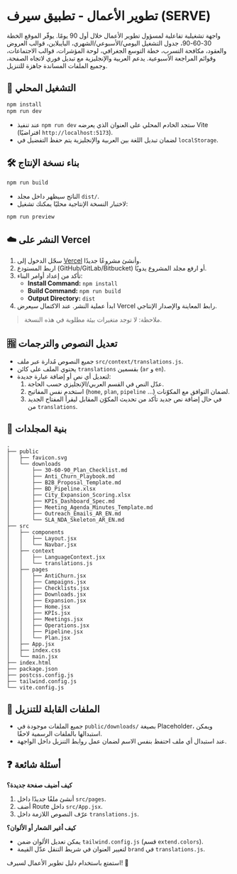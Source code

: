 # تطوير الأعمال - تطبيق سيرف (SERVE)

واجهة تشغيلية تفاعلية لمسؤول تطوير الأعمال خلال أول 90 يومًا.
يوفّر الموقع الخطة 30-60-90، جدول التشغيل اليومي/الأسبوعي/الشهري، البايبلاين، قوالب العروض والعقود، مكافحة التسرب، خطة التوسع الجغرافي، لوحة المؤشرات، قوالب الاجتماعات، وقوائم المراجعة الأسبوعية. يدعم العربية والإنجليزية مع تبديل فوري لاتجاه الصفحة، وجميع الملفات المساندة جاهزة للتنزيل.

## 🚀 التشغيل المحلي

```bash
npm install
npm run dev
```

* عند تنفيذ `npm run dev` ستجد الخادم المحلي على العنوان الذي يعرضه Vite (افتراضيًا `http://localhost:5173`).
* لضمان تبديل اللغة بين العربية والإنجليزية يتم حفظ التفضيل في `localStorage`.

## 🛠️ بناء نسخة الإنتاج

```bash
npm run build
```

* الناتج سيظهر داخل مجلد `dist/`.
* لاختبار النسخة الإنتاجية محليًا يمكنك تشغيل:

```bash
npm run preview
```

## ☁️ النشر على Vercel

1. سجّل الدخول إلى [Vercel](https://vercel.com/) وأنشئ مشروعًا جديدًا.
2. اربط المستودع (GitHub/GitLab/Bitbucket) أو ارفع مجلد المشروع يدويًا.
3. تأكد من إعداد أوامر البناء:
   * **Install Command:** `npm install`
   * **Build Command:** `npm run build`
   * **Output Directory:** `dist`
4. ابدأ عملية النشر. عند الاكتمال سيعرض Vercel رابط المعاينة والإصدار الإنتاجي.

> ملاحظة: لا توجد متغيرات بيئة مطلوبة في هذه النسخة.

## 🈯 تعديل النصوص والترجمات

* جميع النصوص مُدارة عبر ملف `src/context/translations.js`.
* يحتوي الملف على كائن `translations` بقسمين (`ar` و `en`).
* لتعديل أي نص أو إضافة عبارة جديدة:
  1. عدّل النص في القسم العربي/الإنجليزي حسب الحاجة.
  2. استخدم نفس المفاتيح (`home`, `plan`, `pipeline` …) لضمان التوافق مع المكوّنات.
  3. في حال إضافة نص جديد تأكد من تحديث المكوّن المقابل ليقرأ المفتاح الجديد من `translations`.

## 📁 بنية المجلدات

```
.
├── public
│   ├── favicon.svg
│   └── downloads
│       ├── 30-60-90_Plan_Checklist.md
│       ├── Anti_Churn_Playbook.md
│       ├── B2B_Proposal_Template.md
│       ├── BD_Pipeline.xlsx
│       ├── City_Expansion_Scoring.xlsx
│       ├── KPIs_Dashboard_Spec.md
│       ├── Meeting_Agenda_Minutes_Template.md
│       ├── Outreach_Emails_AR_EN.md
│       └── SLA_NDA_Skeleton_AR_EN.md
├── src
│   ├── components
│   │   ├── Layout.jsx
│   │   └── Navbar.jsx
│   ├── context
│   │   ├── LanguageContext.jsx
│   │   └── translations.js
│   ├── pages
│   │   ├── AntiChurn.jsx
│   │   ├── Campaigns.jsx
│   │   ├── Checklists.jsx
│   │   ├── Downloads.jsx
│   │   ├── Expansion.jsx
│   │   ├── Home.jsx
│   │   ├── KPIs.jsx
│   │   ├── Meetings.jsx
│   │   ├── Operations.jsx
│   │   ├── Pipeline.jsx
│   │   └── Plan.jsx
│   ├── App.jsx
│   ├── index.css
│   └── main.jsx
├── index.html
├── package.json
├── postcss.config.js
├── tailwind.config.js
└── vite.config.js
```

## 📄 الملفات القابلة للتنزيل

* جميع الملفات موجودة في `public/downloads/` بصيغة Placeholder، ويمكن استبدالها بالملفات الرسمية لاحقًا.
* عند استبدال أي ملف احتفظ بنفس الاسم لضمان عمل روابط التنزيل داخل الواجهة.

## ❓ أسئلة شائعة

**كيف أضيف صفحة جديدة؟**
1. أنشئ ملفًا جديدًا داخل `src/pages`.
2. أضف Route داخل `src/App.jsx`.
3. عرّف النصوص اللازمة داخل `translations.js`.

**كيف أغير الشعار أو الألوان؟**
* يمكن تعديل الألوان ضمن `tailwind.config.js` (قسم `extend.colors`).
* لتغيير العنوان في شريط التنقل عدّل القيمة `brand` في `translations.js`.

استمتع باستخدام دليل تطوير الأعمال لسيرف! 🚀
